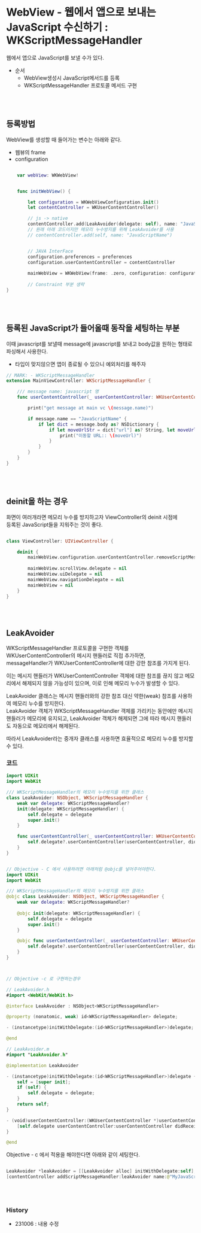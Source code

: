 # WebView - 웹에서 앱으로 보내는 JavaScript 수신하기 : WKScriptMessageHandler

웹에서 앱으로 JavaScript를 보낼 수가 있다.

- 순서
    - WebView생성시 JavaScript메서드를 등록
    - WKScriptMessageHandler 프로토콜 메서드 구현

<br><br>

## 등록방법

WebView를 생성할 때 들어가는 변수는 아래와 같다. 
- 웹뷰의 frame
- configuration 


```swift

    var webView: WKWebView!


    func initWebView() {

        let configuration = WKWebViewConfiguration.init()
        let contentController = WKUserContentController()

        // js -> native
        contentController.add(LeakAvoider(delegate: self), name: "JavaScriptName")
        // 원래 아래 코드이지만 메모리 누수방지를 위해 LeakAvoider를 사용
        // contentController.add(self, name: "JavaScriptName")


        // JAVA InterFace
        configuration.preferences = preferences
        configuration.userContentController = contentController
        
        mainWebView = WKWebView(frame: .zero, configuration: configuration)
        
        // Constraint 부분 생략
}
```

<br><br>

## 등록된 JavaScript가 들어올때 동작을 세팅하는 부분

이때 javascript를 보낼때 message에 javascript를 보내고 body값을 원하는 형태로 파싱해서 사용한다.

- 타입이 맞지않으면 앱이 종료될 수 있으니 예외처리를 해주자

```swift
// MARK: - WKScriptMessageHandler
extension MainViewController: WKScriptMessageHandler {

    /// message name: javascript 명
    func userContentController(_ userContentController: WKUserContentController, didReceive message: WKScriptMessage) {

        print("get message at main vc \(message.name)")

        if message.name == "JavaScriptName" {
            if let dict = message.body as? NSDictionary {
                if let moveUrlStr = dict["url"] as? String, let moveUrl = URL(string: moveUrlStr) {
                    print("이동할 URL:: \(moveUrl)")
                }
            }
        }
    }
}
```

<br><br>

## deinit을 하는 경우

화면이 여러개라면 메모리 누수를 방지하고자 ViewController의 deinit 시점에  
등록된 JavaScript들을 지워주는 것이 좋다. 

```swift

class ViewController: UIViewController {

    deinit {
        mainWebView.configuration.userContentController.removeScriptMessageHandler(forName: "myJavaScriptName")
    
        mainWebView.scrollView.delegate = nil
        mainWebView.uiDelegate = nil
        mainWebView.navigationDelegate = nil
        mainWebView = nil
    }
}
```

<br><br>

## LeakAvoider

WKScriptMessageHandler 프로토콜을 구현한 객체를   
WKUserContentController의 메시지 핸들러로 직접 추가하면,   
messageHandler가 WKUserContentController에 대한 강한 참조를 가지게 된다.   

이는 메시지 핸들러가 WKUserContentController 객체에 대한 참조를 끊지 않고 메모리에서 해제되지 않을 가능성이 있으며, 이로 인해 메모리 누수가 발생할 수 있다.  


LeakAvoider 클래스는 메시지 핸들러와의 강한 참조 대신 약한(weak) 참조를 사용하여 메모리 누수를 방지한다.  
LeakAvoider 객체가 WKScriptMessageHandler 객체를 가리키는 동안에만 메시지 핸들러가 메모리에 유지되고, LeakAvoider 객체가 해제되면 그에 따라 메시지 핸들러도 자동으로 메모리에서 해제된다.  

따라서 LeakAvoider라는 중개자 클래스를 사용하면 효율적으로 메모리 누수를 방지할 수 있다.  

### 코드 

```swift
import UIKit
import WebKit

/// WKScriptMessageHandler의 메모리 누수방지를 위한 클래스
class LeakAvoider: NSObject, WKScriptMessageHandler {
    weak var delegate: WKScriptMessageHandler?
    init(delegate: WKScriptMessageHandler) {
        self.delegate = delegate
        super.init()
    }

    func userContentController(_ userContentController: WKUserContentController, didReceive message: WKScriptMessage) {
        self.delegate?.userContentController(userContentController, didReceive: message)
    }
}


// Objective - C 에서 사용하려면 아래처럼 @objc를 넣어주어야한다. 
import UIKit
import WebKit

/// WKScriptMessageHandler의 메모리 누수방지를 위한 클래스
@objc class LeakAvoider: NSObject, WKScriptMessageHandler {
    weak var delegate: WKScriptMessageHandler?
    
    @objc init(delegate: WKScriptMessageHandler) {
        self.delegate = delegate
        super.init()
    }

    @objc func userContentController(_ userContentController: WKUserContentController, didReceive message: WKScriptMessage) {
        self.delegate?.userContentController(userContentController, didReceive: message)
    }
}



// Objective -c 로 구현하는경우

// LeakAvoider.h
#import <WebKit/WebKit.h>

@interface LeakAvoider : NSObject<WKScriptMessageHandler>

@property (nonatomic, weak) id<WKScriptMessageHandler> delegate;

- (instancetype)initWithDelegate:(id<WKScriptMessageHandler>)delegate;

@end

// LeakAvoider.m
#import "LeakAvoider.h"

@implementation LeakAvoider

- (instancetype)initWithDelegate:(id<WKScriptMessageHandler>)delegate {
    self = [super init];
    if (self) {
        self.delegate = delegate;
    }
    return self;
}

- (void)userContentController:(WKUserContentController *)userContentController didReceiveScriptMessage:(WKScriptMessage *)message {
    [self.delegate userContentController:userContentController didReceiveScriptMessage:message];
}

@end
```


Objective - c 에서 적용을 해야한다면 아래와 같이 세팅한다.

```swift

LeakAvoider *leakAvoider = [[LeakAvoider alloc] initWithDelegate:self];
[contentController addScriptMessageHandler:leakAvoider name:@"MyJavaScriptName"];

```

<br><br>

### History

- 231006 : 내용 수정
